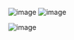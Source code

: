 ![image](https://github.com/user-attachments/assets/fb8e5314-3a8e-4f5e-ba06-66422876fa1e)
![image](https://github.com/user-attachments/assets/671ac5a6-c507-4510-9474-c6e302a8f76b)

![image](https://github.com/user-attachments/assets/ea8778d5-cee3-41d5-894d-7164d2129993)
